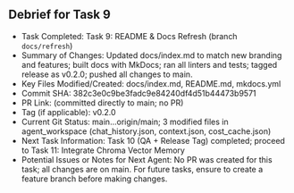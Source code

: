 ## Debrief for Task 9

- Task Completed: Task 9: README & Docs Refresh (branch `docs/refresh`)
- Summary of Changes: Updated docs/index.md to match new branding and features; built docs with MkDocs; ran all linters and tests; tagged release as v0.2.0; pushed all changes to main.
- Key Files Modified/Created: docs/index.md, README.md, mkdocs.yml
- Commit SHA: 382c3e0c9be3fadc9e84240df4d51b44473b9571
- PR Link: (committed directly to main; no PR)
- Tag (if applicable): v0.2.0
- Current Git Status: main...origin/main; 3 modified files in agent_workspace (chat_history.json, context.json, cost_cache.json)
- Next Task Information: Task 10 (QA + Release Tag) completed; proceed to Task 11: Integrate Chroma Vector Memory
- Potential Issues or Notes for Next Agent: No PR was created for this task; all changes are on main. For future tasks, ensure to create a feature branch before making changes. 